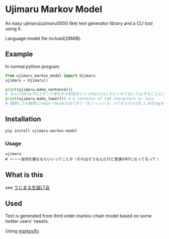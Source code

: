 # Ujimaru Markov Model

An easy ujimaru(uzimaru0000 like) text generator library and a CLI tool using it.

Language model file inclued(28MiB).

## Example

In normal python program.

```python
from ujimaru_markov_model import Ujimaru
ujimaru = Ujimaru()

print(ujimaru.make_sentence())
# なんでかElmでCLI作って得られた知見をいくつかqiitaとかにいれておいてcpすることにします！！
print(ujimaru.make_tweet()) # A sentence of 140 characters or less
# 検索しても無限にredux-thunkが出てきて「なっっっっつ」ってなったけど0.1.0のtagを打ったらちゃんとブランチ分けます
```

## Installation

```
pip install ujimaru-markov-model
```

### Usage

```
ujimaru
# へーー自然を撮るならいいってことか（それはそうなんだけど普通のRTになってるって！
```

## What is this

see [うじまる生誕LT会](https://zli.connpass.com/event/176933/)

## Used

Text is generated from third order markov chain model based on some twitter users' tweets.

Using [markovify](https://github.com/jsvine/markovify)